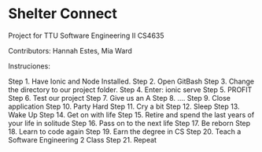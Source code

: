 # Shelter Connect
Project for TTU Software Engineering II CS4635

Contributors:
Hannah Estes, Mia Ward



Instruciones:

Step 1. Have Ionic and Node Installed.
Step 2. Open GitBash
Step 3. Change the directory to our project folder.
Step 4. Enter: ionic serve
Step 5. PROFIT
Step 6. Test our project
Step 7. Give us an A
Step 8. ....
Step 9. Close application
Step 10. Party Hard
Step 11. Cry a bit
Step 12. Sleep
Step 13. Wake Up
Step 14. Get on with life
Step 15. Retire and spend the last years of your life in solitude
Step 16. Pass on to the next life
Step 17. Be reborn
Step 18. Learn to code again
Step 19. Earn the degree in CS
Step 20. Teach a Software Engineering 2 Class
Step 21. Repeat
